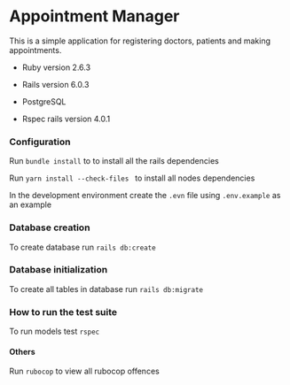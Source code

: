 # Appointment Manager

This is a simple application for registering doctors, patients and making appointments.

* Ruby version 2.6.3

* Rails version 6.0.3

* PostgreSQL 

* Rspec rails version 4.0.1

### Configuration

Run `bundle install` to to install all the rails dependencies

Run `yarn install --check-files ` to install all nodes dependencies

In the development environment create the `.evn` file using `.env.example` as an example

### Database creation

To create database run `rails db:create`  

### Database initialization

To create all tables in database run `rails db:migrate`

### How to run the test suite

To run models test `rspec` 

#### Others

Run `rubocop` to view all rubocop offences
